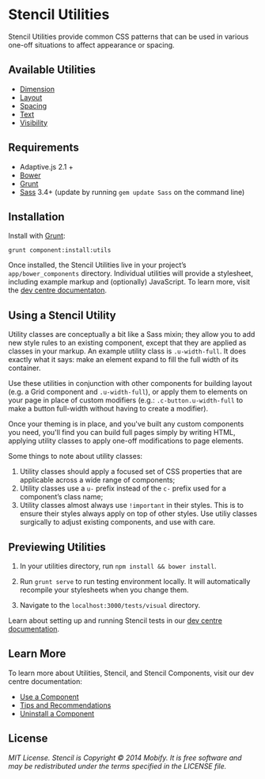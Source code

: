 # Stencil Utilities

Stencil Utilities provide common CSS patterns that can be used in various one-off situations to affect appearance or spacing.


## Available Utilities

* [Dimension](https://github.com/mobify/stencil-utils/tree/master/dist/dimension)
* [Layout](https://github.com/mobify/stencil-utils/tree/master/dist/layout)
* [Spacing](https://github.com/mobify/stencil-utils/tree/master/dist/spacing)
* [Text](https://github.com/mobify/stencil-utils/tree/master/dist/text)
* [Visibility](https://github.com/mobify/stencil-utils/tree/master/dist/visibility)


## Requirements

- Adaptive.js 2.1 +
- [Bower](http://bower.io/)
- [Grunt](http://gruntjs.com/)
- [Sass](http://sass-lang.com/) 3.4+ (update by running `gem update Sass` on the command line)

## Installation

Install with [Grunt](http://gruntjs.com/):

```
grunt component:install:utils
```

Once installed, the Stencil Utilities live in your project’s `app/bower_components` directory. Individual utilities will provide a stylesheet, including example markup and (optionally) JavaScript. To learn more, visit the [dev centre documentaton](#).


## Using a Stencil Utility

Utility classes are conceptually a bit like a Sass mixin; they allow you to add new style rules to an existing component, except that they are applied as classes in your markup. An example utility class is `.u-width-full`. It does exactly what it says: make an element expand to fill the full width of its container.

Use these utilities in conjunction with other components for building layout (e.g. a Grid component and `.u-width-full`), or apply them to elements on your page in place of custom modifiers (e.g.: `.c-button.u-width-full` to make a button full-width without having to create a modifier).

Once your theming is in place, and you've built any custom components you need, you'll find you can build full pages simply by writing HTML, applying utility classes to apply one-off modifications to page elements.

Some things to note about utility classes:

1. Utility classes should apply a focused set of CSS properties that are applicable across a wide range of components;
2. Utility classes use a `u-` prefix instead of the `c-` prefix used for a component’s class name;
3. Utility classes almost always use `!important` in their styles. This is to ensure their styles always apply on top of other styles. Use utiliy classes surgically to adjust existing components, and use with care.


## Previewing Utilities

1. In your utilities directory, run `npm install && bower install`.

2. Run `grunt serve` to run testing environment locally. It will automatically recompile your stylesheets when you change them.

3. Navigate to the `localhost:3000/tests/visual` directory.

Learn about setting up and running Stencil tests in our [dev centre documentation](#).


## Learn More

To learn more about Utilities, Stencil, and Stencil Components, visit our dev centre documentation:

- [Use a Component](#)
- [Tips and Recommendations](#)
- [Uninstall a Component](#)


## License

*MIT License. Stencil is Copyright © 2014 Mobify. It is free software and may be redistributed under the terms specified in the LICENSE file.*
